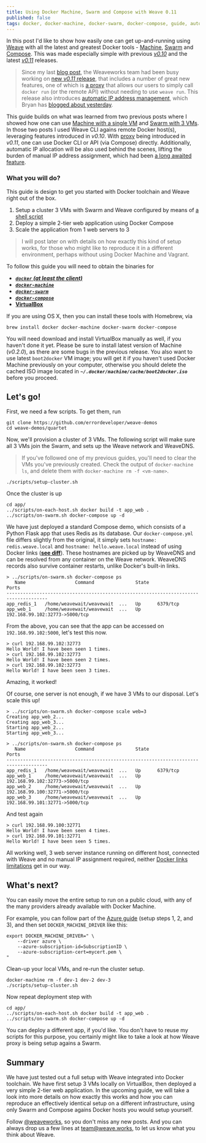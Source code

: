 ```yaml
---
title: Using Docker Machine, Swarm and Compose with Weave 0.11
published: false
tags: docker, docker-machine, docker-swarm, docker-compose, guide, automation, command-line
---
```


In this post I'd like to show how easily one can get up-and-running using [Weave](https://github.com/weaveworks/weave) with all the latest and greatest Docker tools - [Machine](https://github.com/docker/swarm), [Swarm](https://github.com/docker/machine) and [Compose](https://github.com/docker/compose). This was made especially simple with previous [_v0.10_](https://github.com/weaveworks/weave/releases/tag/v0.10.0) and the latest [_v0.11_](https://github.com/weaveworks/weave/releases/tag/v0.11.0) releases.

> Since my last [blog post](http://blog.weave.works/2015/05/06/using-docker-machine-and-swarm-with-weave-0-10/), the Weaveworks team had been busy working on [new _v0.11_ release](https://github.com/weaveworks/weave/releases/tag/v0.11.0), that includes a number of great new features, one of which is [a proxy](http://docs.weave.works/weave/latest_release/proxy.html) that allows our users to simply call `docker run` (or the remote API) without needing to use `weave run`. This release also introduces [automatic IP address management](http://docs.weave.works/weave/latest_release/ipam.html), which Bryan has [blogged about yesterday](http://blog.weave.works/2015/05/26/let-weave-allocate-ip-addresses-for-you/).

This guide builds on what was learned from two previous posts where I showed how one can use [Machine with a single VM](http://blog.weave.works/2015/04/22/using-docker-machine-with-weave-0-10/) and [Swarm with 3 VMs](http://blog.weave.works/2015/05/06/using-docker-machine-and-swarm-with-weave-0-10/). In those two posts I used Weave CLI agains remote Docker host(s), leveraging features introduced in _v0.10_. With [proxy](http://docs.weave.works/weave/latest_release/proxy.html) being introduced in _v0.11_, one can use Docker CLI or API (via Compose) directly. Additionally, automatic IP allocation will be also used behind the scenes, lifting the burden of manual IP address assignment, which had been [a long awaited feature](https://github.com/weaveworks/weave/issues/22).

### What you will do?

This guide is design to get you started with Docker toolchain and Weave right out of the box.

1.  Setup a cluster 3 VMs with Swarm and Weave configured by means of [a shell script](https://github.com/errordeveloper/weave-demos/blob/a90d959638948e796ab675e3dd0e1f98390ae3d0/quartet/scripts/setup-cluster.sh)
2. Deploy a simple 2-tier web application using Docker Compose
3. Scale the application from 1 web servers to 3

> I will post later on with details on how exactly this kind of setup works, for those who might like to reproduce it in a different environment, perhaps without using Docker Machine and Vagrant.

To follow this guide you will need to obtain the binaries for

- [***`docker` (at least the client)***](https://docs.docker.com/installation/#installation)
- [***`docker-machine`***](http://docs.docker.com/machine/#installation)
- [***`docker-swarm`***](http://docs.docker.com/swarm/#install-swarm)
- [***`docker-compose`***](http://docs.docker.com/compose/install/)
- [**VirtualBox**](https://www.virtualbox.org/wiki/Downloads)

If you are using OS X, then you can install these tools with Homebrew, via

    brew install docker docker-machine docker-swarm docker-compose

You will need download and install VirtualBox manually as well, if you haven't done it yet. Please be sure to install latest version of Machine (_v0.2.0_), as there are some bugs in the previous release. You also want to use latest `boot2docker` VM image; you will get it if you haven't used Docker Machine previously on your computer, otherwise you should delete the cached ISO image located in ***`~/.docker/machine/cache/boot2docker.iso`*** before you proceed.

## Let's go!

First, we need a few scripts. To get them, run

    git clone https://github.com/errordeveloper/weave-demos
    cd weave-demos/quartet

Now, we'll provision a cluster of 3 VMs. The following script will make sure all 3 VMs join the Swarm, and sets up the Weave network and WeaveDNS.

> If you've followed one of my previous guides, you'll need to clear the VMs you've previously created. Check the output of `docker-machine ls`, and delete them with `docker-machine rm -f <vm-name>`.

    ./scripts/setup-cluster.sh


Once the cluster is up 

```
cd app/
../scripts/on-each-host.sh docker build -t app_web .
../scripts/on-swarm.sh docker-compose up -d
```

We have just deployed a standard Compose demo, which consists of a Python Flask app that uses Redis as its database. Our `docker-compose.yml` file differs slightly from the original, it simply sets `hostname: redis.weave.local` and `hostname: hello.weave.local` instead of using Docker links ([**see diff**](https://github.com/errordeveloper/weave-demos/commit/94bec138e62e5c23aa02ae000019ce4e851d7fd4?diff=split)). These hostnames are picked up by WeaveDNS and can be resolved from any container on the Weave network. WeaveDNS records also survive container restarts, unlike Docker's built-in links.

```
> ../scripts/on-swarm.sh docker-compose ps
   Name                  Command               State               Ports              
-------------------------------------------------------------------------------------
app_redis_1   /home/weavewait/weavewait  ...   Up      6379/tcp                       
app_web_1     /home/weavewait/weavewait  ...   Up      192.168.99.102:32773->5000/tcp 
```

From the above, you can see that the app can be accessed on `192.168.99.102:5000`, let's test this now.

```
> curl 192.168.99.102:32773
Hello World! I have been seen 1 times.
> curl 192.168.99.102:32773
Hello World! I have been seen 2 times.
> curl 192.168.99.102:32773
Hello World! I have been seen 3 times.
```

Amazing, it worked!

Of course, one server is not enough, if we have 3 VMs to our disposal. Let's scale this up!

```
> ../scripts/on-swarm.sh docker-compose scale web=3
Creating app_web_2...
Creating app_web_3...
Starting app_web_2...
Starting app_web_3...

> ../scripts/on-swarm.sh docker-compose ps
   Name                  Command               State               Ports              
-------------------------------------------------------------------------------------
app_redis_1   /home/weavewait/weavewait  ...   Up      6379/tcp                       
app_web_1     /home/weavewait/weavewait  ...   Up      192.168.99.102:32773->5000/tcp 
app_web_2     /home/weavewait/weavewait  ...   Up      192.168.99.100:32771->5000/tcp 
app_web_3     /home/weavewait/weavewait  ...   Up      192.168.99.101:32771->5000/tcp 
```

And test again
```
> curl 192.168.99.100:32771
Hello World! I have been seen 4 times.
> curl 192.168.99.101:32771
Hello World! I have been seen 5 times.
```

All working well, 3 web server instance running on different host, connected with Weave and no manual IP assignment required, neither [Docker links limitations](https://github.com/docker/compose/issues/608) get in our way.

## What's next?

You can easily move the entire setup to run on a public cloud, with any of the many providers already available with Docker Machine.

For example, you can follow part of the [Azure guide](https://azure.microsoft.com/en-us/documentation/articles/virtual-machines-docker-machine/#create-the-certificate-and-key-files-for-docker-machine-and-azure) (setup steps 1, 2, and 3), and then set `DOCKER_MACHINE_DRIVER` like this:

    export DOCKER_MACHINE_DRIVER=" \
        --driver azure \
        --azure-subscription-id=SubscriptionID \
        --azure-subscription-cert=mycert.pem \
    "

Clean-up your local VMs, and re-run the cluster setup.

    docker-machine rm -f dev-1 dev-2 dev-3
    ./scripts/setup-cluster.sh


Now repeat deployment step with

    cd app/
    ../scripts/on-each-host.sh docker build -t app_web .
    ../scripts/on-swarm.sh docker-compose up -d
    

You can deploy a different app, if you'd like. You don't have to reuse my scripts for this purpose, you certainly might like to take a look at how Weave proxy is being setup agains a Swarm.

## Summary

We have just tested out a full setup with Weave integrated into Docker toolchain. We have first setup 3 VMs locally on VirtualBox, then deployed a very simple 2-tier web application. In the upcoming guide, we will take a look into more details on how exactly this works and how you can reproduce an effectively identical setup on a different infrastructure, using only Swarm and Compose agains Docker hosts you would setup yourself.

Follow [@weaveworks](https://twitter.com/weaveworks), so you don't miss any new posts. And you can always drop us a few lines at [team@weave.works](mailto:team@weave.works), to let us know what you think about Weave.
